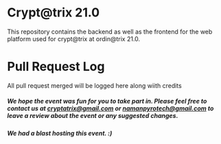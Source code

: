 # Crypt@trix 21.0
This repository contains the backend as well as the frontend for the web platform used for crypt@trix at ordin@trix 21.0.

# Pull Request Log

All pull request merged will be logged here along wiith credits

##### We hope the event was fun for you to take part in. Please feel free to contact us at <cryptatrix@gmail.com> or <namanpyrotech@gmail.com> to leave a review about the event or any suggested changes.
 
##### We had a blast hosting this event. :)
